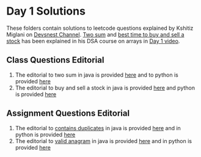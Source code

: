 # Day 1 Solutions

These folders contain solutions to leetcode questions explained by Kshitiz Miglani on [Devsnest Channel](https://www.youtube.com/channel/UCkxqJvZRzhM0oaBjbu3ZjFg). [Two sum](https://leetcode.com/problems/two-sum/) and [best time to buy and sell a stock](https://leetcode.com/problems/best-time-to-buy-and-sell-stock/) has been explained in his DSA course on arrays in [Day 1 video](https://www.youtube.com/watch?v=OSQk34Rtgx0&t=448s).

## Class Questions Editorial

1. The editorial to two sum in java is provided [here](../blob/master/2021/day1/two-sum/TwoSumJava.java) and to python is provided [here](../blob/master/2021/day1/two-sum/TwoSumPython.py)
2. The editorial to buy and sell a stock in java is provided [here](../blob/master/2021/day1/best-time-to-buy-and-sell-stock/BuySellStock.java) and python is provided [here](../blob/master/2021/day1/best-time-to-buy-and-sell-stock/BuySellStock.py)

## Assignment Questions Editorial

1. The editorial to [contains duplicates](https://leetcode.com/problems/contains-duplicate/) in java is provided [here](../blob/master/2021/day1/contains-duplicate/ContainsDuplicate.java) and in python is provided [here](../blob/master/2021/day1/contains-duplicate/ContainsDuplicates.py)
2. The editorial to [valid anagram](https://leetcode.com/problems/valid-anagram/) in java is provided [here](../blob/master/2021/day1/valid-anagram/ValidAnagram.java) and in python is provided [here](../blob/master/2021/day1/valid-anagram/ValidAnagram.py)
